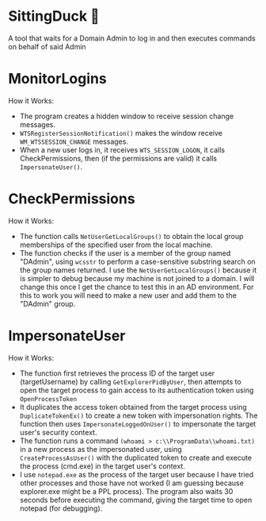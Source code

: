 # SittingDuck 🦆
A tool that waits for a Domain Admin to log in and then executes commands on behalf of said Admin

# MonitorLogins
How it Works:
* The program creates a hidden window to receive session change messages.
* `WTSRegisterSessionNotification()` makes the window receive `WM_WTSSESSION_CHANGE` messages.
* When a new user logs in, it receives `WTS_SESSION_LOGON`, it calls CheckPermissions, then (if the permissions are valid) it calls `ImpersonateUser()`.

# CheckPermissions
How it Works:
* The function calls `NetUserGetLocalGroups()` to obtain the local group memberships of the specified user from the local machine.
*  The function checks if the user is a member of the group named "DAdmin", using `wcsstr` to perform a case-sensitive substring search on the group names returned. I use the `NetUserGetLocalGroups()` because it is simpler to debug because my machine is not joined to a domain. I will change this once I get the chance to test this in an AD environment. For this to work you will need to make a new user and add them to the "DAdmin" group.

# ImpersonateUser
How it Works:
* The function first retrieves the process ID of the target user (targetUsername) by calling `GetExplorerPidByUser`, then attempts to open the target process to gain access to its authentication token using `OpenProcessToken`
* It duplicates the access token obtained from the target process using `DuplicateTokenEx()` to create a new token with impersonation rights. The function then uses `ImpersonateLoggedOnUser()` to impersonate the target user's security context.
* The function runs a command `(whoami > c:\\ProgramData\\whoami.txt)` in a new process as the impersonated user, using `CreateProcessAsUser()` with the duplicated token to create and execute the process (cmd.exe) in the target user's context.
* I use `notepad.exe` as the process of the target user because I have tried other processes and those have not worked (I am guessing because explorer.exe might be a PPL process). The program also waits 30 seconds before executing the command, giving the target time to open notepad (for debugging).
